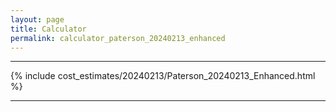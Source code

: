 ```yaml
---
layout: page
title: Calculator
permalink: calculator_paterson_20240213_enhanced
---
```


___

{% include cost_estimates/20240213/Paterson_20240213_Enhanced.html %}

___


